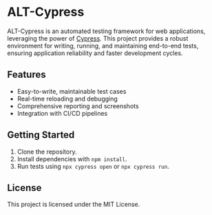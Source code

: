# ALT-Cypress

ALT-Cypress is an automated testing framework for web applications, leveraging the power of [Cypress](https://www.cypress.io/). This project provides a robust environment for writing, running, and maintaining end-to-end tests, ensuring application reliability and faster development cycles.

## Features

- Easy-to-write, maintainable test cases
- Real-time reloading and debugging
- Comprehensive reporting and screenshots
- Integration with CI/CD pipelines

## Getting Started

1. Clone the repository.
2. Install dependencies with `npm install`.
3. Run tests using `npx cypress open` or `npx cypress run`.

## License

This project is licensed under the MIT License.

